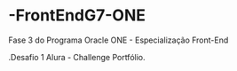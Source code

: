 # -FrontEndG7-ONE
Fase 3 do Programa Oracle ONE - Especialização Front-End

.Desafio 1 Alura - Challenge Portfólio.
